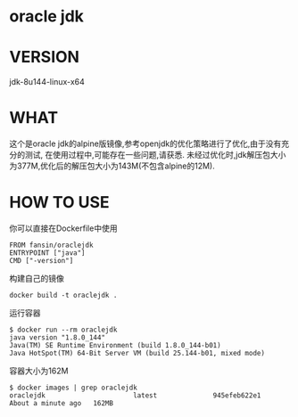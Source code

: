 # oracle jdk

# VERSION

jdk-8u144-linux-x64

# WHAT

这个是oracle jdk的alpine版镜像,参考openjdk的优化策略进行了优化,由于没有充分的测试,
在使用过程中,可能存在一些问题,请获悉.
未经过优化时,jdk解压包大小为377M,优化后的解压包大小为143M(不包含alpine的12M).

# HOW TO USE

你可以直接在Dockerfile中使用
   
    FROM fansin/oraclejdk
    ENTRYPOINT ["java"]
    CMD ["-version"]
    
构建自己的镜像
    
    docker build -t oraclejdk .

运行容器
    
    $ docker run --rm oraclejdk
    java version "1.8.0_144"
    Java(TM) SE Runtime Environment (build 1.8.0_144-b01)
    Java HotSpot(TM) 64-Bit Server VM (build 25.144-b01, mixed mode)

容器大小为162M

    $ docker images | grep oraclejdk
    oraclejdk                      latest              945efeb622e1        About a minute ago   162MB

